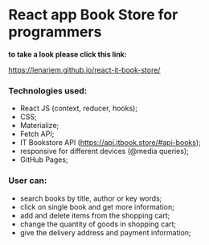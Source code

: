 # React app Book Store for programmers

**to take a look please click this link:** 

 https://lenariem.github.io/react-it-book-store/

### Technologies used: 
* React JS (context, reducer, hooks);
* CSS;
* Materialize;
* Fetch API;
* IT Bookstore API (https://api.itbook.store/#api-books);
* responsive for different devices (@media queries);
* GitHub Pages;

### User can:
* search books by title, author or key words;
* click on single book and get more information;
* add and delete items from the shopping cart;
* change the quantity of goods in shopping cart;
* give the delivery address and payment information;